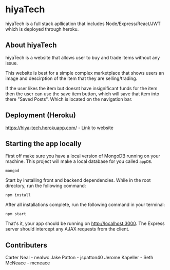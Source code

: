 # hiyaTech

hiyaTech is a full stack apllication that includes Node/Express/React/JWT which is deployed through heroku.

## About hiyaTech

hiyaTech is a website that allows user to buy and trade items without any issue. 

This website is best for a simple complex marketplace that shows users an image and descirption of the item that they are selling/trading. 

If the user likes the item but doesnt have insignificant funds for the item then the user can use the save item button, which will save that 
item into there "Saved Posts". Which is located on the navigation bar.

## Deployment (Heroku)

https://hiya-tech.herokuapp.com/ - Link to website

## Starting the app locally

First off make sure you have a local version of MongoDB running on your machine. This project will make a local database for you called `appDB`.

```
mongod
```

Start by installing front and backend dependencies. While in the root directory, run the following command:

```
npm install
```

After all installations complete, run the following command in your terminal:

```
npm start
```

That's it, your app should be running on <http://localhost:3000>. The Express server should intercept any AJAX requests from the client.

## Contributers
Carter Neal - nealwc
Jake Patton - jspatton40
Jerome Kapeller - 
Seth McNeace - mcneace
